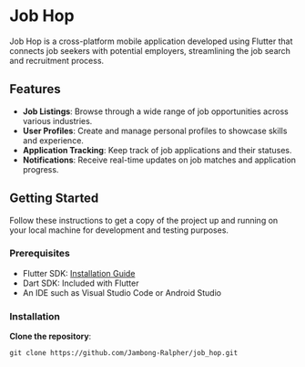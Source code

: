 
# Job Hop

Job Hop is a cross-platform mobile application developed using Flutter that connects job seekers with potential employers, streamlining the job search and recruitment process.

## Features

- **Job Listings**: Browse through a wide range of job opportunities across various industries.
- **User Profiles**: Create and manage personal profiles to showcase skills and experience.
- **Application Tracking**: Keep track of job applications and their statuses.
- **Notifications**: Receive real-time updates on job matches and application progress.

## Getting Started

Follow these instructions to get a copy of the project up and running on your local machine for development and testing purposes.

### Prerequisites

- Flutter SDK: [Installation Guide](https://flutter.dev/docs/get-started/install)
- Dart SDK: Included with Flutter
- An IDE such as Visual Studio Code or Android Studio

### Installation

**Clone the repository**:

   ```
   git clone https://github.com/Jambong-Ralpher/job_hop.git
   ```




